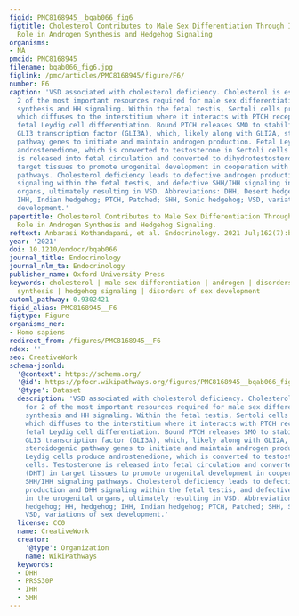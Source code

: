 ```yaml
---
figid: PMC8168945__bqab066_fig6
figtitle: Cholesterol Contributes to Male Sex Differentiation Through Its Developmental
  Role in Androgen Synthesis and Hedgehog Signaling
organisms:
- NA
pmcid: PMC8168945
filename: bqab066_fig6.jpg
figlink: /pmc/articles/PMC8168945/figure/F6/
number: F6
caption: 'VSD associated with cholesterol deficiency. Cholesterol is essential for
  2 of the most important resources required for male sex differentiation: androgen
  synthesis and HH signaling. Within the fetal testis, Sertoli cells produce DHH,
  which diffuses to the interstitium where it interacts with PTCH receptors to stimulate
  fetal Leydig cell differentiation. Bound PTCH releases SMO to stabilize the activated
  GLI3 transcription factor (GLI3A), which, likely along with GLI2A, stimulates steroidogenic
  pathway genes to initiate and maintain androgen production. Fetal Leydig cells produce
  androstenedione, which is converted to testosterone in Sertoli cells. Testosterone
  is released into fetal circulation and converted to dihydrotestosterone (DHT) in
  target tissues to promote urogenital development in cooperation with SHH/IHH signaling
  pathways. Cholesterol deficiency leads to defective androgen production and DHH
  signaling within the fetal testis, and defective SHH/IHH signaling in the urogenital
  organs, ultimately resulting in VSD. Abbreviations: DHH, Desert hedgehog; HH, hedgehog;
  IHH, Indian hedgehog; PTCH, Patched; SHH, Sonic hedgehog; VSD, variations of sex
  development.'
papertitle: Cholesterol Contributes to Male Sex Differentiation Through Its Developmental
  Role in Androgen Synthesis and Hedgehog Signaling.
reftext: Anbarasi Kothandapani, et al. Endocrinology. 2021 Jul;162(7):bqab066.
year: '2021'
doi: 10.1210/endocr/bqab066
journal_title: Endocrinology
journal_nlm_ta: Endocrinology
publisher_name: Oxford University Press
keywords: cholesterol | male sex differentiation | androgen | disorders of cholesterol
  synthesis | hedgehog signaling | disorders of sex development
automl_pathway: 0.9302421
figid_alias: PMC8168945__F6
figtype: Figure
organisms_ner:
- Homo sapiens
redirect_from: /figures/PMC8168945__F6
ndex: ''
seo: CreativeWork
schema-jsonld:
  '@context': https://schema.org/
  '@id': https://pfocr.wikipathways.org/figures/PMC8168945__bqab066_fig6.html
  '@type': Dataset
  description: 'VSD associated with cholesterol deficiency. Cholesterol is essential
    for 2 of the most important resources required for male sex differentiation: androgen
    synthesis and HH signaling. Within the fetal testis, Sertoli cells produce DHH,
    which diffuses to the interstitium where it interacts with PTCH receptors to stimulate
    fetal Leydig cell differentiation. Bound PTCH releases SMO to stabilize the activated
    GLI3 transcription factor (GLI3A), which, likely along with GLI2A, stimulates
    steroidogenic pathway genes to initiate and maintain androgen production. Fetal
    Leydig cells produce androstenedione, which is converted to testosterone in Sertoli
    cells. Testosterone is released into fetal circulation and converted to dihydrotestosterone
    (DHT) in target tissues to promote urogenital development in cooperation with
    SHH/IHH signaling pathways. Cholesterol deficiency leads to defective androgen
    production and DHH signaling within the fetal testis, and defective SHH/IHH signaling
    in the urogenital organs, ultimately resulting in VSD. Abbreviations: DHH, Desert
    hedgehog; HH, hedgehog; IHH, Indian hedgehog; PTCH, Patched; SHH, Sonic hedgehog;
    VSD, variations of sex development.'
  license: CC0
  name: CreativeWork
  creator:
    '@type': Organization
    name: WikiPathways
  keywords:
  - DHH
  - PRSS30P
  - IHH
  - SHH
---
```

